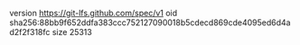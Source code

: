 version https://git-lfs.github.com/spec/v1
oid sha256:88bb9f652ddfa383ccc752127090018b5cdecd869cde4095ed6d4ad2f2f318fc
size 25313
